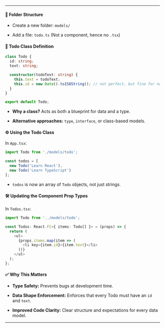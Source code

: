 
---

#### 📂 Folder Structure

- Create a new folder: `models/`
    
- Add a file: `todo.ts` (Not a component, hence no `.tsx`)
    

#### 🧱 Todo Class Definition

```ts
class Todo {
  id: string;
  text: string;

  constructor(todoText: string) {
    this.text = todoText;
    this.id = new Date().toISOString(); // not perfect, but fine for now
  }
}

export default Todo;
```

- **Why a class?** Acts as both a blueprint for data and a type.
    
- **Alternative approaches:** `type`, `interface`, or class-based models.
    

#### ⚙️ Using the Todo Class

In `App.tsx`:

```ts
import Todo from './models/todo';

const todos = [
  new Todo('Learn React'),
  new Todo('Learn TypeScript')
];
```

- `todos` is now an array of `Todo` objects, not just strings.
    

#### 🛠️ Updating the Component Prop Types

In `Todos.tsx`:

```ts
import Todo from '../models/todo';

const Todos: React.FC<{ items: Todo[] }> = (props) => {
  return (
    <ul>
      {props.items.map(item => (
        <li key={item.id}>{item.text}</li>
      ))}
    </ul>
  );
};
```

#### ✅ Why This Matters

- **Type Safety:** Prevents bugs at development time.
    
- **Data Shape Enforcement:** Enforces that every Todo must have an `id` and `text`.
    
- **Improved Code Clarity:** Clear structure and expectations for every data model.
    

---
